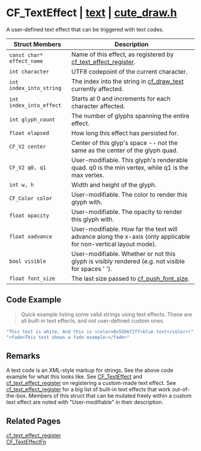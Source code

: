 # CF_TextEffect | [text](https://github.com/RandyGaul/cute_framework/blob/master/docs/text/README.md) | [cute_draw.h](https://github.com/RandyGaul/cute_framework/blob/master/include/cute_draw.h)

A user-defined text effect that can be triggered with text codes.

Struct Members | Description
--- | ---
`const char* effect_name` | Name of this effect, as registered by [cf_text_effect_register](https://github.com/RandyGaul/cute_framework/blob/master/docs/text/cf_text_effect_register.md).
`int character` | UTF8 codepoint of the current character.
`int index_into_string` | The index into the string in [cf_draw_text](https://github.com/RandyGaul/cute_framework/blob/master/docs/text/cf_draw_text.md) currently affected.
`int index_into_effect` | Starts at 0 and increments for each character affected.
`int glyph_count` | The number of glyphs spanning the entire effect.
`float elapsed` | How long this effect has persisted for.
`CF_V2 center` | Center of this glyp's space -- not the same as the center of the glyph quad.
`CF_V2 q0, q1` | User-modifiable. This glyph's renderable quad. q0 is the min vertex, while q1 is the max vertex.
`int w, h` | Width and height of the glyph.
`CF_Color color` | User-modifiable. The color to render this glyph with.
`float opacity` | User-modifiable. The opacity to render this glyph with.
`float xadvance` | User-modifiable. How far the text will advance along the x-axis (only applicable for non-vertical layout mode).
`bool visible` | User-modifiable. Whether or not this glyph is visibly rendered (e.g. not visible for spaces ' ').
`float font_size` | The last size passed to [cf_push_font_size](https://github.com/RandyGaul/cute_framework/blob/master/docs/text/cf_push_font_size.md).

## Code Example

> Quick example listing some valid strings using text effects. These are all built-in text effects, and not user-defined custom ones.

```cpp
"This text is white. And this is <color=0x55b6f2ff>blue text</color>!"
"<fade>This text shows a fade example~</fade>"
```

## Remarks

A text code is an XML-style markup for strings. See the above code example for what this looks like. See [CF_TextEffect](https://github.com/RandyGaul/cute_framework/blob/master/docs/text/cf_texteffect.md) and
[cf_text_effect_register](https://github.com/RandyGaul/cute_framework/blob/master/docs/text/cf_text_effect_register.md) on registering a custom-made text effect. See [cf_text_effect_register](https://github.com/RandyGaul/cute_framework/blob/master/docs/text/cf_text_effect_register.md) for a big list of built-in text effects
that work out-of-the-box. Members of this struct that can be mutated freely within a custom text effect are noted with "User-modifiable"
in their description.

## Related Pages

[cf_text_effect_register](https://github.com/RandyGaul/cute_framework/blob/master/docs/text/cf_text_effect_register.md)  
[CF_TextEffectFn](https://github.com/RandyGaul/cute_framework/blob/master/docs/text/cf_texteffectfn.md)  
